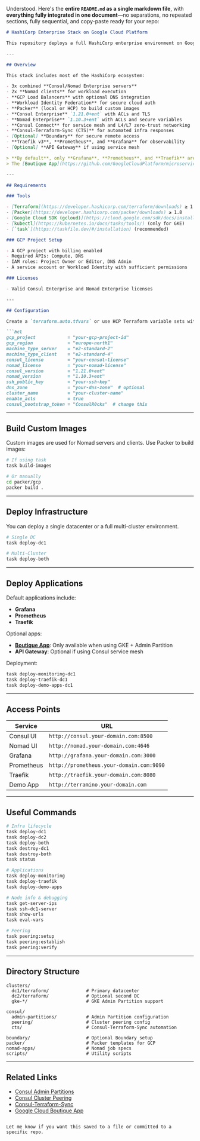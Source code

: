 Understood. Here's the **entire `README.md` as a single markdown file**, with **everything fully integrated in one document**—no separations, no repeated sections, fully sequential, and copy-paste ready for your repo:

````markdown
# HashiCorp Enterprise Stack on Google Cloud Platform

This repository deploys a full HashiCorp enterprise environment on Google Cloud Platform (GCP), using **Consul Enterprise** and **Nomad Enterprise** with built-in security, observability, and optional multi-cluster federation. It leverages **Workload Identity Federation** for secure GCP authentication without static credentials.

---

## Overview

This stack includes most of the HashiCorp ecosystem:

- 3x combined **Consul/Nomad Enterprise servers**
- 2x **Nomad clients** for workload execution
- **GCP Load Balancers** with optional DNS integration
- **Workload Identity Federation** for secure cloud auth
- **Packer** (local or HCP) to build custom images
- **Consul Enterprise** `1.21.0+ent` with ACLs and TLS
- **Nomad Enterprise** `1.10.3+ent` with ACLs and secure variables
- **Consul Connect** for service mesh and L4/L7 zero-trust networking
- **Consul-Terraform-Sync (CTS)** for automated infra responses
- [Optional] **Boundary** for secure remote access
- **Traefik v3**, **Prometheus**, and **Grafana** for observability
- [Optional] **API Gateway** if using service mesh

> **By default**, only **Grafana**, **Prometheus**, and **Traefik** are deployed via Nomad.  
> The [Boutique App](https://github.com/GoogleCloudPlatform/microservices-demo) is **only deployed** when using **GKE as an Admin Partition**.

---

## Requirements

### Tools

- [Terraform](https://developer.hashicorp.com/terraform/downloads) ≥ 1.0  
- [Packer](https://developer.hashicorp.com/packer/downloads) ≥ 1.8  
- [Google Cloud SDK (gcloud)](https://cloud.google.com/sdk/docs/install)  
- [kubectl](https://kubernetes.io/docs/tasks/tools/) (only for GKE)  
- [`task`](https://taskfile.dev/#/installation) (recommended)

### GCP Project Setup

- A GCP project with billing enabled
- Required APIs: Compute, DNS
- IAM roles: Project Owner or Editor, DNS Admin
- A service account or Workload Identity with sufficient permissions

### Licenses

- Valid Consul Enterprise and Nomad Enterprise licenses

---

## Configuration

Create a `terraform.auto.tfvars` or use HCP Terraform variable sets with the following values:

```hcl
gcp_project            = "your-gcp-project-id"
gcp_region             = "europe-north1"
machine_type_server    = "e2-standard-2"
machine_type_client    = "e2-standard-4"
consul_license         = "your-consul-license"
nomad_license          = "your-nomad-license"
consul_version         = "1.21.0+ent"
nomad_version          = "1.10.3+ent"
ssh_public_key         = "your-ssh-key"
dns_zone               = "your-dns-zone"  # optional
cluster_name           = "your-cluster-name"
enable_acls            = true
consul_bootstrap_token = "ConsulR0cks"  # change this
````

---

## Build Custom Images

Custom images are used for Nomad servers and clients. Use Packer to build images:

```bash
# If using task
task build-images

# Or manually
cd packer/gcp
packer build .
```

---

## Deploy Infrastructure

You can deploy a single datacenter or a full multi-cluster environment.

```bash
# Single DC
task deploy-dc1

# Multi-Cluster
task deploy-both
```

---

## Deploy Applications

Default applications include:

* **Grafana**
* **Prometheus**
* **Traefik**

Optional apps:

* [**Boutique App**](https://github.com/GoogleCloudPlatform/microservices-demo): Only available when using GKE + Admin Partition
* **API Gateway**: Optional if using Consul service mesh

Deployment:

```bash
task deploy-monitoring-dc1
task deploy-traefik-dc1
task deploy-demo-apps-dc1
```

---

## Access Points

| Service    | URL                                      |
| ---------- | ---------------------------------------- |
| Consul UI  | `http://consul.your-domain.com:8500`     |
| Nomad UI   | `http://nomad.your-domain.com:4646`      |
| Grafana    | `http://grafana.your-domain.com:3000`    |
| Prometheus | `http://prometheus.your-domain.com:9090` |
| Traefik    | `http://traefik.your-domain.com:8080`    |
| Demo App   | `http://terramino.your-domain.com`       |

---

## Useful Commands

```bash
# Infra lifecycle
task deploy-dc1
task deploy-dc2
task deploy-both
task destroy-dc1
task destroy-both
task status

# Applications
task deploy-monitoring
task deploy-traefik
task deploy-demo-apps

# Node info & debugging
task get-server-ips
task ssh-dc1-server
task show-urls
task eval-vars

# Peering
task peering:setup
task peering:establish
task peering:verify
```

---

## Directory Structure

```text
clusters/
  dc1/terraform/              # Primary datacenter
  dc2/terraform/              # Optional second DC
  gke-*/                      # GKE Admin Partition support

consul/
  admin-partitions/           # Admin Partition configuration
  peering/                    # Cluster peering config
  cts/                        # Consul-Terraform-Sync automation

boundary/                     # Optional Boundary setup
packer/                       # Packer templates for GCP
nomad-apps/                   # Nomad job specs
scripts/                      # Utility scripts
```

---

## Related Links

* [Consul Admin Partitions](https://developer.hashicorp.com/consul/docs/enterprise/admin-partitions)
* [Consul Cluster Peering](https://developer.hashicorp.com/consul/docs/connect/cluster-peering)
* [Consul-Terraform-Sync](https://developer.hashicorp.com/consul/docs/integrations/consul-terraform-sync)
* [Google Cloud Boutique App](https://github.com/GoogleCloudPlatform/microservices-demo)

```

Let me know if you want this saved to a file or committed to a specific repo.
```
